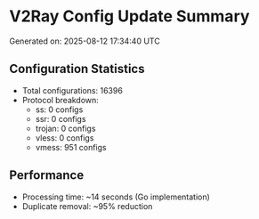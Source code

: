 # V2Ray Config Update Summary
Generated on: 2025-08-12 17:34:40 UTC

## Configuration Statistics
- Total configurations: 16396
- Protocol breakdown:
  - ss: 0 configs
  - ssr: 0 configs
  - trojan: 0 configs
  - vless: 0 configs
  - vmess: 951 configs

## Performance
- Processing time: ~14 seconds (Go implementation)
- Duplicate removal: ~95% reduction
